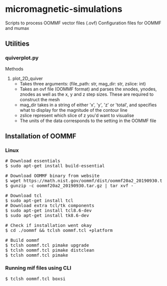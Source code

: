 # micromagnetic-simulations
Scripts to process OOMMF vector files (.ovf)
Configuration files for OOMMF and mumax

## Utilities

### quiverplot.py

Methods
1. plot_2D_quiver
    - Takes three arguments: (file_path: str, mag_dir: str, zslice: int)
    - Takes an ovf file (OOMMF format) and parses the xnodes, ynodes, znodes as well as the x, y and z step sizes. These are required to construct the mesh
    - mag_dir takes in a string of either 'x', 'y', 'z' or 'total', and specifies what to display for the magnitude of the contour line
    - zslice represent which slice of z you'd want to visualise
    - The units of the data corresponds to the setting in the OOMMF file


## Installation of OOMMF

### Linux
<pre>
# Download essentials
$ sudo apt-get install build-essential

# Download OOMMF binary from website
$ wget https://math.nist.gov/oommf/dist/oommf20a2_20190930.tar.gz
$ gunzip -c oommf20a2_20190930.tar.gz | tar xvf -

# Download tcl
$ sudo apt-get install tcl
# Download extra tcl/tk components
$ sudo apt-get install tcl8.6-dev
$ sudo apt-get install tk8.6-dev

# Check if installation went okay
$ cd ./oommf && tclsh oommf.tcl +platform

# Build oommf
$ tclsh oommf.tcl pimake upgrade
$ tclsh oommf.tcl pimake distclean
$ tclsh oommf.tcl pimake
</pre>

### Running mif files using CLI
<pre>
$ tclsh oommf.tcl boxsi <PATH_TO_MIF_FILE>
</pre>
